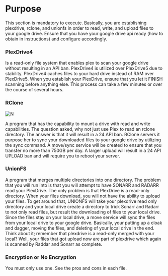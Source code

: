 # Purpose

This section is mandatory to execute.  Basically, you are establishing plexdrive, rclone, and unionfs in order to read, write, and upload files to your google drive. Ensure that you have your google drive api ready (how to obtain in instructions) and configure accordingly.  

### PlexDrive4 

Is a read-only file system that enables plex to scan your google drive without resulting in an API ban.  PlexDrive4 is utilized over PlexDrive5 due to stability.  PlexDrive4 caches files to your hard drive instead of RAM over PlexDrive5.  When you establish your PlexDrive, ensure that you let it FINISH scanning before anything else.  This process can take a few minutes or over the course of several hours.

### RClone

![N](https://camo.githubusercontent.com/f77b6479ad8f227f62675fe0c761e4eb207c561d/68747470733a2f2f72636c6f6e652e6f72672f696d672f72636c6f6e652d313230783132302e706e67)

A program that has the capability to mount a drive with read and write capabilities.  The question asked, why not just use Plex to read an rclone directory.  The answer is that it will result in a 24 API ban.  RClone servers it purpose her to sync your downloaded files to your google drive by utilizing the sync command.  A move/sync service will be created to ensure that you transfer no more than 750GB per day.  A larger upload will result in a 24 API UPLOAD ban and will require you to reboot your server.  

### UnionFS

A program that merges multiple directories into one directory.  The problem that you will run into is that you will attempt to have SONARR and RADARR read your PlexDrive.  The only problem is that PlexDrive is a read-only directory.  When your files download, you will not have the ability to upload your files.  To get around that, UNIONFS will take your plexdrive read only directory and your local drive create a directory to trick Sonarr and Radarr to not only read files, but result the downloading of files to your local drive.  Since the files stay on your local drive, a move service will sync the files from your local drive to your google drive.  Basically, your putting up a cloak and dagger, moving the files, and deleting of your local drive in the end.  Think about it; remember that plexdrive is a read-only merged with your local? Well, your files that got upload now are part of plexdrive which again is scanned by Raddar and Sonarr as complete.

### Encryption or No Encryption

You must only use one.  See the pros and cons in each file.


